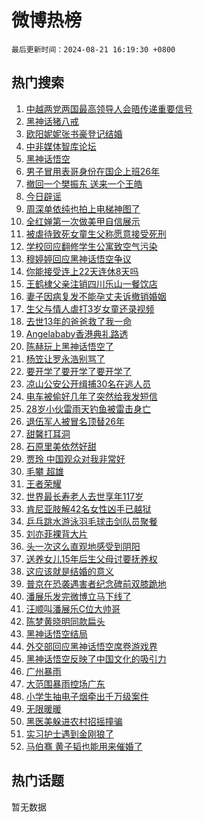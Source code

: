 # 微博热榜

`最后更新时间：2024-08-21 16:19:30 +0800`

## 热门搜索

1. [中越两党两国最高领导人会晤传递重要信号](https://m.weibo.cn/search?containerid=100103type%3D1%26t%3D10%26q%3D%23%E4%B8%AD%E8%B6%8A%E4%B8%A4%E5%85%9A%E4%B8%A4%E5%9B%BD%E6%9C%80%E9%AB%98%E9%A2%86%E5%AF%BC%E4%BA%BA%E4%BC%9A%E6%99%A4%E4%BC%A0%E9%80%92%E9%87%8D%E8%A6%81%E4%BF%A1%E5%8F%B7%23&stream_entry_id=51&isnewpage=1&extparam=seat%3D1%26filter_type%3Drealtimehot%26stream_entry_id%3D51%26c_type%3D51%26q%3D%2523%25E4%25B8%25AD%25E8%25B6%258A%25E4%25B8%25A4%25E5%2585%259A%25E4%25B8%25A4%25E5%259B%25BD%25E6%259C%2580%25E9%25AB%2598%25E9%25A2%2586%25E5%25AF%25BC%25E4%25BA%25BA%25E4%25BC%259A%25E6%2599%25A4%25E4%25BC%25A0%25E9%2580%2592%25E9%2587%258D%25E8%25A6%2581%25E4%25BF%25A1%25E5%258F%25B7%2523%26pos%3D0%26dgr%3D0%26cate%3D10103%26display_time%3D1724228369%26pre_seqid%3D172422836995201353451)
1. [黑神话猪八戒](https://m.weibo.cn/search?containerid=100103type%3D1%26t%3D10%26q%3D%E9%BB%91%E7%A5%9E%E8%AF%9D%E7%8C%AA%E5%85%AB%E6%88%92&stream_entry_id=31&isnewpage=1&extparam=seat%3D1%26stream_entry_id%3D31%26band_rank%3D1%26c_type%3D31%26lcate%3D5001%26filter_type%3Drealtimehot%26cate%3D5001%26pos%3D0%26q%3D%25E9%25BB%2591%25E7%25A5%259E%25E8%25AF%259D%25E7%258C%25AA%25E5%2585%25AB%25E6%2588%2592%26flag%3D1%26dgr%3D0%26realpos%3D1%26display_time%3D1724228369%26pre_seqid%3D172422836995201353451)
1. [欧阳妮妮张书豪登记结婚](https://m.weibo.cn/search?containerid=100103type%3D1%26t%3D10%26q%3D%23%E6%AC%A7%E9%98%B3%E5%A6%AE%E5%A6%AE%E5%BC%A0%E4%B9%A6%E8%B1%AA%E7%99%BB%E8%AE%B0%E7%BB%93%E5%A9%9A%23&stream_entry_id=31&isnewpage=1&extparam=seat%3D1%26stream_entry_id%3D31%26band_rank%3D2%26c_type%3D31%26lcate%3D5001%26filter_type%3Drealtimehot%26cate%3D5001%26pos%3D1%26q%3D%2523%25E6%25AC%25A7%25E9%2598%25B3%25E5%25A6%25AE%25E5%25A6%25AE%25E5%25BC%25A0%25E4%25B9%25A6%25E8%25B1%25AA%25E7%2599%25BB%25E8%25AE%25B0%25E7%25BB%2593%25E5%25A9%259A%2523%26flag%3D2%26dgr%3D0%26realpos%3D2%26display_time%3D1724228369%26pre_seqid%3D172422836995201353451)
1. [中非媒体智库论坛](https://m.weibo.cn/search?containerid=100103type%3D1%26t%3D10%26q%3D%23%E4%B8%AD%E9%9D%9E%E5%AA%92%E4%BD%93%E6%99%BA%E5%BA%93%E8%AE%BA%E5%9D%9B%23&stream_entry_id=31&isnewpage=1&extparam=seat%3D1%26stream_entry_id%3D31%26band_rank%3D3%26c_type%3D31%26lcate%3D5001%26filter_type%3Drealtimehot%26cate%3D5001%26pos%3D2%26q%3D%2523%25E4%25B8%25AD%25E9%259D%259E%25E5%25AA%2592%25E4%25BD%2593%25E6%2599%25BA%25E5%25BA%2593%25E8%25AE%25BA%25E5%259D%259B%2523%26flag%3D1%26dgr%3D0%26realpos%3D3%26display_time%3D1724228369%26pre_seqid%3D172422836995201353451)
1. [黑神话悟空](https://m.weibo.cn/search?containerid=100103type%3D1%26t%3D10%26q%3D%E9%BB%91%E7%A5%9E%E8%AF%9D%E6%82%9F%E7%A9%BA&stream_entry_id=31&isnewpage=1&extparam=seat%3D1%26stream_entry_id%3D31%26band_rank%3D4%26c_type%3D31%26lcate%3D5001%26filter_type%3Drealtimehot%26cate%3D5001%26pos%3D3%26q%3D%25E9%25BB%2591%25E7%25A5%259E%25E8%25AF%259D%25E6%2582%259F%25E7%25A9%25BA%26flag%3D1%26dgr%3D0%26realpos%3D4%26display_time%3D1724228369%26pre_seqid%3D172422836995201353451)
1. [男子冒用表哥身份在国企上班26年](https://m.weibo.cn/search?containerid=100103type%3D1%26t%3D10%26q%3D%23%E7%94%B7%E5%AD%90%E5%86%92%E7%94%A8%E8%A1%A8%E5%93%A5%E8%BA%AB%E4%BB%BD%E5%9C%A8%E5%9B%BD%E4%BC%81%E4%B8%8A%E7%8F%AD26%E5%B9%B4%23&stream_entry_id=31&isnewpage=1&extparam=seat%3D1%26stream_entry_id%3D31%26band_rank%3D5%26c_type%3D31%26lcate%3D5001%26filter_type%3Drealtimehot%26cate%3D5001%26pos%3D4%26q%3D%2523%25E7%2594%25B7%25E5%25AD%2590%25E5%2586%2592%25E7%2594%25A8%25E8%25A1%25A8%25E5%2593%25A5%25E8%25BA%25AB%25E4%25BB%25BD%25E5%259C%25A8%25E5%259B%25BD%25E4%25BC%2581%25E4%25B8%258A%25E7%258F%25AD26%25E5%25B9%25B4%2523%26flag%3D1%26dgr%3D0%26realpos%3D5%26display_time%3D1724228369%26pre_seqid%3D172422836995201353451)
1. [撤回一个樊振东 送来一个王皓](https://m.weibo.cn/search?containerid=100103type%3D1%26t%3D10%26q%3D%E6%92%A4%E5%9B%9E%E4%B8%80%E4%B8%AA%E6%A8%8A%E6%8C%AF%E4%B8%9C+%E9%80%81%E6%9D%A5%E4%B8%80%E4%B8%AA%E7%8E%8B%E7%9A%93&stream_entry_id=31&isnewpage=1&extparam=seat%3D1%26stream_entry_id%3D31%26band_rank%3D6%26c_type%3D31%26lcate%3D5001%26filter_type%3Drealtimehot%26cate%3D5001%26pos%3D5%26q%3D%25E6%2592%25A4%25E5%259B%259E%25E4%25B8%2580%25E4%25B8%25AA%25E6%25A8%258A%25E6%258C%25AF%25E4%25B8%259C%2520%25E9%2580%2581%25E6%259D%25A5%25E4%25B8%2580%25E4%25B8%25AA%25E7%258E%258B%25E7%259A%2593%26flag%3D1%26dgr%3D0%26realpos%3D6%26display_time%3D1724228369%26pre_seqid%3D172422836995201353451)
1. [今日辟谣](https://m.weibo.cn/search?containerid=100103type%3D1%26t%3D10%26q%3D%23%E4%BB%8A%E6%97%A5%E8%BE%9F%E8%B0%A3%23&stream_entry_id=31&isnewpage=1&extparam=seat%3D1%26stream_entry_id%3D31%26band_rank%3D7%26is_ad_pos%3D1%26lcate%3D5001%26filter_type%3Drealtimehot%26pos%3D6%26c_type%3D31%26q%3D%2523%25E4%25BB%258A%25E6%2597%25A5%25E8%25BE%259F%25E8%25B0%25A3%2523%26cate%3D5001%26dgr%3D0%26adid%3D250693%26display_time%3D1724228369%26pre_seqid%3D172422836995201353451)
1. [周深单依纯也拍上电梯神图了](https://m.weibo.cn/search?containerid=100103type%3D1%26t%3D10%26q%3D%23%E5%91%A8%E6%B7%B1%E5%8D%95%E4%BE%9D%E7%BA%AF%E4%B9%9F%E6%8B%8D%E4%B8%8A%E7%94%B5%E6%A2%AF%E7%A5%9E%E5%9B%BE%E4%BA%86%23&stream_entry_id=31&isnewpage=1&extparam=seat%3D1%26stream_entry_id%3D31%26band_rank%3D7%26c_type%3D31%26lcate%3D5001%26filter_type%3Drealtimehot%26cate%3D5001%26pos%3D7%26q%3D%2523%25E5%2591%25A8%25E6%25B7%25B1%25E5%258D%2595%25E4%25BE%259D%25E7%25BA%25AF%25E4%25B9%259F%25E6%258B%258D%25E4%25B8%258A%25E7%2594%25B5%25E6%25A2%25AF%25E7%25A5%259E%25E5%259B%25BE%25E4%25BA%2586%2523%26flag%3D1%26dgr%3D0%26realpos%3D7%26display_time%3D1724228369%26pre_seqid%3D172422836995201353451)
1. [全红婵第一次做美甲自信展示](https://m.weibo.cn/search?containerid=100103type%3D1%26t%3D10%26q%3D%23%E5%85%A8%E7%BA%A2%E5%A9%B5%E7%AC%AC%E4%B8%80%E6%AC%A1%E5%81%9A%E7%BE%8E%E7%94%B2%E8%87%AA%E4%BF%A1%E5%B1%95%E7%A4%BA%23&stream_entry_id=31&isnewpage=1&extparam=seat%3D1%26stream_entry_id%3D31%26band_rank%3D8%26c_type%3D31%26lcate%3D5001%26filter_type%3Drealtimehot%26cate%3D5001%26pos%3D8%26q%3D%2523%25E5%2585%25A8%25E7%25BA%25A2%25E5%25A9%25B5%25E7%25AC%25AC%25E4%25B8%2580%25E6%25AC%25A1%25E5%2581%259A%25E7%25BE%258E%25E7%2594%25B2%25E8%2587%25AA%25E4%25BF%25A1%25E5%25B1%2595%25E7%25A4%25BA%2523%26flag%3D2%26dgr%3D0%26realpos%3D8%26display_time%3D1724228369%26pre_seqid%3D172422836995201353451)
1. [被虐待致死女童生父称愿意接受死刑](https://m.weibo.cn/search?containerid=100103type%3D1%26t%3D10%26q%3D%23%E8%A2%AB%E8%99%90%E5%BE%85%E8%87%B4%E6%AD%BB%E5%A5%B3%E7%AB%A5%E7%94%9F%E7%88%B6%E7%A7%B0%E6%84%BF%E6%84%8F%E6%8E%A5%E5%8F%97%E6%AD%BB%E5%88%91%23&stream_entry_id=31&isnewpage=1&extparam=seat%3D1%26stream_entry_id%3D31%26band_rank%3D9%26c_type%3D31%26lcate%3D5001%26filter_type%3Drealtimehot%26cate%3D5001%26pos%3D9%26q%3D%2523%25E8%25A2%25AB%25E8%2599%2590%25E5%25BE%2585%25E8%2587%25B4%25E6%25AD%25BB%25E5%25A5%25B3%25E7%25AB%25A5%25E7%2594%259F%25E7%2588%25B6%25E7%25A7%25B0%25E6%2584%25BF%25E6%2584%258F%25E6%258E%25A5%25E5%258F%2597%25E6%25AD%25BB%25E5%2588%2591%2523%26flag%3D1%26dgr%3D0%26realpos%3D9%26display_time%3D1724228369%26pre_seqid%3D172422836995201353451)
1. [学校回应翻修学生公寓致空气污染](https://m.weibo.cn/search?containerid=100103type%3D1%26t%3D10%26q%3D%23%E5%AD%A6%E6%A0%A1%E5%9B%9E%E5%BA%94%E7%BF%BB%E4%BF%AE%E5%AD%A6%E7%94%9F%E5%85%AC%E5%AF%93%E8%87%B4%E7%A9%BA%E6%B0%94%E6%B1%A1%E6%9F%93%23&stream_entry_id=31&isnewpage=1&extparam=seat%3D1%26stream_entry_id%3D31%26band_rank%3D10%26c_type%3D31%26lcate%3D5001%26filter_type%3Drealtimehot%26cate%3D5001%26pos%3D10%26q%3D%2523%25E5%25AD%25A6%25E6%25A0%25A1%25E5%259B%259E%25E5%25BA%2594%25E7%25BF%25BB%25E4%25BF%25AE%25E5%25AD%25A6%25E7%2594%259F%25E5%2585%25AC%25E5%25AF%2593%25E8%2587%25B4%25E7%25A9%25BA%25E6%25B0%2594%25E6%25B1%25A1%25E6%259F%2593%2523%26flag%3D1%26dgr%3D0%26realpos%3D10%26display_time%3D1724228369%26pre_seqid%3D172422836995201353451)
1. [穆婷婷回应黑神话悟空争议](https://m.weibo.cn/search?containerid=100103type%3D1%26t%3D10%26q%3D%23%E7%A9%86%E5%A9%B7%E5%A9%B7%E5%9B%9E%E5%BA%94%E9%BB%91%E7%A5%9E%E8%AF%9D%E6%82%9F%E7%A9%BA%E4%BA%89%E8%AE%AE%23&stream_entry_id=31&isnewpage=1&extparam=seat%3D1%26stream_entry_id%3D31%26band_rank%3D11%26c_type%3D31%26lcate%3D5001%26filter_type%3Drealtimehot%26cate%3D5001%26pos%3D11%26q%3D%2523%25E7%25A9%2586%25E5%25A9%25B7%25E5%25A9%25B7%25E5%259B%259E%25E5%25BA%2594%25E9%25BB%2591%25E7%25A5%259E%25E8%25AF%259D%25E6%2582%259F%25E7%25A9%25BA%25E4%25BA%2589%25E8%25AE%25AE%2523%26flag%3D2%26dgr%3D0%26realpos%3D11%26display_time%3D1724228369%26pre_seqid%3D172422836995201353451)
1. [你能接受连上22天连休8天吗](https://m.weibo.cn/search?containerid=100103type%3D1%26t%3D10%26q%3D%23%E4%BD%A0%E8%83%BD%E6%8E%A5%E5%8F%97%E8%BF%9E%E4%B8%8A22%E5%A4%A9%E8%BF%9E%E4%BC%918%E5%A4%A9%E5%90%97%23&stream_entry_id=31&isnewpage=1&extparam=seat%3D1%26stream_entry_id%3D31%26band_rank%3D12%26c_type%3D31%26lcate%3D5001%26filter_type%3Drealtimehot%26cate%3D5001%26pos%3D12%26q%3D%2523%25E4%25BD%25A0%25E8%2583%25BD%25E6%258E%25A5%25E5%258F%2597%25E8%25BF%259E%25E4%25B8%258A22%25E5%25A4%25A9%25E8%25BF%259E%25E4%25BC%25918%25E5%25A4%25A9%25E5%2590%2597%2523%26flag%3D2%26dgr%3D0%26realpos%3D12%26display_time%3D1724228369%26pre_seqid%3D172422836995201353451)
1. [王鹤棣父亲注销四川乐山一餐饮店](https://m.weibo.cn/search?containerid=100103type%3D1%26t%3D10%26q%3D%23%E7%8E%8B%E9%B9%A4%E6%A3%A3%E7%88%B6%E4%BA%B2%E6%B3%A8%E9%94%80%E5%9B%9B%E5%B7%9D%E4%B9%90%E5%B1%B1%E4%B8%80%E9%A4%90%E9%A5%AE%E5%BA%97%23&stream_entry_id=31&isnewpage=1&extparam=seat%3D1%26stream_entry_id%3D31%26band_rank%3D13%26c_type%3D31%26lcate%3D5001%26filter_type%3Drealtimehot%26cate%3D5001%26pos%3D13%26q%3D%2523%25E7%258E%258B%25E9%25B9%25A4%25E6%25A3%25A3%25E7%2588%25B6%25E4%25BA%25B2%25E6%25B3%25A8%25E9%2594%2580%25E5%259B%259B%25E5%25B7%259D%25E4%25B9%2590%25E5%25B1%25B1%25E4%25B8%2580%25E9%25A4%2590%25E9%25A5%25AE%25E5%25BA%2597%2523%26flag%3D1%26dgr%3D0%26realpos%3D13%26display_time%3D1724228369%26pre_seqid%3D172422836995201353451)
1. [妻子因病复发不能孕丈夫诉撤销婚姻](https://m.weibo.cn/search?containerid=100103type%3D1%26t%3D10%26q%3D%23%E5%A6%BB%E5%AD%90%E5%9B%A0%E7%97%85%E5%A4%8D%E5%8F%91%E4%B8%8D%E8%83%BD%E5%AD%95%E4%B8%88%E5%A4%AB%E8%AF%89%E6%92%A4%E9%94%80%E5%A9%9A%E5%A7%BB%23&stream_entry_id=31&isnewpage=1&extparam=seat%3D1%26stream_entry_id%3D31%26band_rank%3D14%26c_type%3D31%26lcate%3D5001%26filter_type%3Drealtimehot%26cate%3D5001%26pos%3D14%26q%3D%2523%25E5%25A6%25BB%25E5%25AD%2590%25E5%259B%25A0%25E7%2597%2585%25E5%25A4%258D%25E5%258F%2591%25E4%25B8%258D%25E8%2583%25BD%25E5%25AD%2595%25E4%25B8%2588%25E5%25A4%25AB%25E8%25AF%2589%25E6%2592%25A4%25E9%2594%2580%25E5%25A9%259A%25E5%25A7%25BB%2523%26flag%3D2%26dgr%3D0%26realpos%3D14%26display_time%3D1724228369%26pre_seqid%3D172422836995201353451)
1. [生父与情人虐打3岁女童还录视频](https://m.weibo.cn/search?containerid=100103type%3D1%26t%3D10%26q%3D%23%E7%94%9F%E7%88%B6%E4%B8%8E%E6%83%85%E4%BA%BA%E8%99%90%E6%89%933%E5%B2%81%E5%A5%B3%E7%AB%A5%E8%BF%98%E5%BD%95%E8%A7%86%E9%A2%91%23&stream_entry_id=31&isnewpage=1&extparam=seat%3D1%26stream_entry_id%3D31%26band_rank%3D15%26c_type%3D31%26lcate%3D5001%26filter_type%3Drealtimehot%26cate%3D5001%26pos%3D15%26q%3D%2523%25E7%2594%259F%25E7%2588%25B6%25E4%25B8%258E%25E6%2583%2585%25E4%25BA%25BA%25E8%2599%2590%25E6%2589%25933%25E5%25B2%2581%25E5%25A5%25B3%25E7%25AB%25A5%25E8%25BF%2598%25E5%25BD%2595%25E8%25A7%2586%25E9%25A2%2591%2523%26flag%3D0%26dgr%3D0%26realpos%3D15%26display_time%3D1724228369%26pre_seqid%3D172422836995201353451)
1. [去世13年的爸爸救了我一命](https://m.weibo.cn/search?containerid=100103type%3D1%26t%3D10%26q%3D%23%E5%8E%BB%E4%B8%9613%E5%B9%B4%E7%9A%84%E7%88%B8%E7%88%B8%E6%95%91%E4%BA%86%E6%88%91%E4%B8%80%E5%91%BD%23&stream_entry_id=31&isnewpage=1&extparam=seat%3D1%26stream_entry_id%3D31%26band_rank%3D16%26c_type%3D31%26lcate%3D5001%26filter_type%3Drealtimehot%26cate%3D5001%26pos%3D16%26q%3D%2523%25E5%258E%25BB%25E4%25B8%259613%25E5%25B9%25B4%25E7%259A%2584%25E7%2588%25B8%25E7%2588%25B8%25E6%2595%2591%25E4%25BA%2586%25E6%2588%2591%25E4%25B8%2580%25E5%2591%25BD%2523%26flag%3D2%26dgr%3D0%26realpos%3D16%26display_time%3D1724228369%26pre_seqid%3D172422836995201353451)
1. [Angelababy香港典礼路透](https://m.weibo.cn/search?containerid=100103type%3D1%26t%3D10%26q%3D%23Angelababy%E9%A6%99%E6%B8%AF%E5%85%B8%E7%A4%BC%E8%B7%AF%E9%80%8F%23&stream_entry_id=31&isnewpage=1&extparam=seat%3D1%26stream_entry_id%3D31%26band_rank%3D17%26c_type%3D31%26lcate%3D5001%26filter_type%3Drealtimehot%26cate%3D5001%26pos%3D17%26q%3D%2523Angelababy%25E9%25A6%2599%25E6%25B8%25AF%25E5%2585%25B8%25E7%25A4%25BC%25E8%25B7%25AF%25E9%2580%258F%2523%26flag%3D0%26dgr%3D0%26realpos%3D17%26display_time%3D1724228369%26pre_seqid%3D172422836995201353451)
1. [陈赫玩上黑神话悟空了](https://m.weibo.cn/search?containerid=100103type%3D1%26t%3D10%26q%3D%23%E9%99%88%E8%B5%AB%E7%8E%A9%E4%B8%8A%E9%BB%91%E7%A5%9E%E8%AF%9D%E6%82%9F%E7%A9%BA%E4%BA%86%23&stream_entry_id=31&isnewpage=1&extparam=seat%3D1%26stream_entry_id%3D31%26band_rank%3D18%26c_type%3D31%26lcate%3D5001%26filter_type%3Drealtimehot%26cate%3D5001%26pos%3D18%26q%3D%2523%25E9%2599%2588%25E8%25B5%25AB%25E7%258E%25A9%25E4%25B8%258A%25E9%25BB%2591%25E7%25A5%259E%25E8%25AF%259D%25E6%2582%259F%25E7%25A9%25BA%25E4%25BA%2586%2523%26flag%3D1%26dgr%3D0%26realpos%3D18%26display_time%3D1724228369%26pre_seqid%3D172422836995201353451)
1. [杨笠让罗永浩别骂了](https://m.weibo.cn/search?containerid=100103type%3D1%26t%3D10%26q%3D%E6%9D%A8%E7%AC%A0%E8%AE%A9%E7%BD%97%E6%B0%B8%E6%B5%A9%E5%88%AB%E9%AA%82%E4%BA%86&stream_entry_id=31&isnewpage=1&extparam=seat%3D1%26stream_entry_id%3D31%26band_rank%3D19%26c_type%3D31%26lcate%3D5001%26filter_type%3Drealtimehot%26cate%3D5001%26pos%3D19%26q%3D%25E6%259D%25A8%25E7%25AC%25A0%25E8%25AE%25A9%25E7%25BD%2597%25E6%25B0%25B8%25E6%25B5%25A9%25E5%2588%25AB%25E9%25AA%2582%25E4%25BA%2586%26flag%3D1%26dgr%3D0%26realpos%3D19%26display_time%3D1724228369%26pre_seqid%3D172422836995201353451)
1. [要开学了要开学了要开学了](https://m.weibo.cn/search?containerid=100103type%3D1%26t%3D10%26q%3D%23%E8%A6%81%E5%BC%80%E5%AD%A6%E4%BA%86%E8%A6%81%E5%BC%80%E5%AD%A6%E4%BA%86%E8%A6%81%E5%BC%80%E5%AD%A6%E4%BA%86%23&stream_entry_id=31&isnewpage=1&extparam=seat%3D1%26stream_entry_id%3D31%26band_rank%3D20%26c_type%3D31%26lcate%3D5001%26filter_type%3Drealtimehot%26cate%3D5001%26pos%3D20%26q%3D%2523%25E8%25A6%2581%25E5%25BC%2580%25E5%25AD%25A6%25E4%25BA%2586%25E8%25A6%2581%25E5%25BC%2580%25E5%25AD%25A6%25E4%25BA%2586%25E8%25A6%2581%25E5%25BC%2580%25E5%25AD%25A6%25E4%25BA%2586%2523%26flag%3D0%26dgr%3D0%26realpos%3D20%26display_time%3D1724228369%26pre_seqid%3D172422836995201353451)
1. [凉山公安公开缉捕30名在逃人员](https://m.weibo.cn/search?containerid=100103type%3D1%26t%3D10%26q%3D%23%E5%87%89%E5%B1%B1%E5%85%AC%E5%AE%89%E5%85%AC%E5%BC%80%E7%BC%89%E6%8D%9530%E5%90%8D%E5%9C%A8%E9%80%83%E4%BA%BA%E5%91%98%23&stream_entry_id=31&isnewpage=1&extparam=seat%3D1%26stream_entry_id%3D31%26band_rank%3D21%26c_type%3D31%26lcate%3D5001%26filter_type%3Drealtimehot%26cate%3D5001%26pos%3D21%26q%3D%2523%25E5%2587%2589%25E5%25B1%25B1%25E5%2585%25AC%25E5%25AE%2589%25E5%2585%25AC%25E5%25BC%2580%25E7%25BC%2589%25E6%258D%259530%25E5%2590%258D%25E5%259C%25A8%25E9%2580%2583%25E4%25BA%25BA%25E5%2591%2598%2523%26flag%3D1%26dgr%3D0%26realpos%3D21%26display_time%3D1724228369%26pre_seqid%3D172422836995201353451)
1. [电车被偷好几年了突然给我发短信](https://m.weibo.cn/search?containerid=100103type%3D1%26t%3D10%26q%3D%23%E7%94%B5%E8%BD%A6%E8%A2%AB%E5%81%B7%E5%A5%BD%E5%87%A0%E5%B9%B4%E4%BA%86%E7%AA%81%E7%84%B6%E7%BB%99%E6%88%91%E5%8F%91%E7%9F%AD%E4%BF%A1%23&stream_entry_id=31&isnewpage=1&extparam=seat%3D1%26stream_entry_id%3D31%26band_rank%3D22%26c_type%3D31%26lcate%3D5001%26filter_type%3Drealtimehot%26cate%3D5001%26pos%3D22%26q%3D%2523%25E7%2594%25B5%25E8%25BD%25A6%25E8%25A2%25AB%25E5%2581%25B7%25E5%25A5%25BD%25E5%2587%25A0%25E5%25B9%25B4%25E4%25BA%2586%25E7%25AA%2581%25E7%2584%25B6%25E7%25BB%2599%25E6%2588%2591%25E5%258F%2591%25E7%259F%25AD%25E4%25BF%25A1%2523%26flag%3D1%26dgr%3D0%26realpos%3D22%26display_time%3D1724228369%26pre_seqid%3D172422836995201353451)
1. [28岁小伙雷雨天钓鱼被雷击身亡](https://m.weibo.cn/search?containerid=100103type%3D1%26t%3D10%26q%3D%2328%E5%B2%81%E5%B0%8F%E4%BC%99%E9%9B%B7%E9%9B%A8%E5%A4%A9%E9%92%93%E9%B1%BC%E8%A2%AB%E9%9B%B7%E5%87%BB%E8%BA%AB%E4%BA%A1%23&stream_entry_id=31&isnewpage=1&extparam=seat%3D1%26stream_entry_id%3D31%26band_rank%3D23%26c_type%3D31%26lcate%3D5001%26filter_type%3Drealtimehot%26cate%3D5001%26pos%3D23%26q%3D%252328%25E5%25B2%2581%25E5%25B0%258F%25E4%25BC%2599%25E9%259B%25B7%25E9%259B%25A8%25E5%25A4%25A9%25E9%2592%2593%25E9%25B1%25BC%25E8%25A2%25AB%25E9%259B%25B7%25E5%2587%25BB%25E8%25BA%25AB%25E4%25BA%25A1%2523%26flag%3D1%26dgr%3D0%26realpos%3D23%26display_time%3D1724228369%26pre_seqid%3D172422836995201353451)
1. [退伍军人被冒名顶替26年](https://m.weibo.cn/search?containerid=100103type%3D1%26t%3D10%26q%3D%23%E9%80%80%E4%BC%8D%E5%86%9B%E4%BA%BA%E8%A2%AB%E5%86%92%E5%90%8D%E9%A1%B6%E6%9B%BF26%E5%B9%B4%23&stream_entry_id=31&isnewpage=1&extparam=seat%3D1%26stream_entry_id%3D31%26band_rank%3D24%26c_type%3D31%26lcate%3D5001%26filter_type%3Drealtimehot%26cate%3D5001%26pos%3D24%26q%3D%2523%25E9%2580%2580%25E4%25BC%258D%25E5%2586%259B%25E4%25BA%25BA%25E8%25A2%25AB%25E5%2586%2592%25E5%2590%258D%25E9%25A1%25B6%25E6%259B%25BF26%25E5%25B9%25B4%2523%26flag%3D1%26dgr%3D0%26realpos%3D24%26display_time%3D1724228369%26pre_seqid%3D172422836995201353451)
1. [甜馨打耳洞](https://m.weibo.cn/search?containerid=100103type%3D1%26t%3D10%26q%3D%23%E7%94%9C%E9%A6%A8%E6%89%93%E8%80%B3%E6%B4%9E%23&stream_entry_id=31&isnewpage=1&extparam=seat%3D1%26stream_entry_id%3D31%26band_rank%3D25%26c_type%3D31%26lcate%3D5001%26filter_type%3Drealtimehot%26cate%3D5001%26pos%3D25%26q%3D%2523%25E7%2594%259C%25E9%25A6%25A8%25E6%2589%2593%25E8%2580%25B3%25E6%25B4%259E%2523%26flag%3D0%26dgr%3D0%26realpos%3D25%26display_time%3D1724228369%26pre_seqid%3D172422836995201353451)
1. [石原里美依然好甜](https://m.weibo.cn/search?containerid=100103type%3D1%26t%3D10%26q%3D%E7%9F%B3%E5%8E%9F%E9%87%8C%E7%BE%8E%E4%BE%9D%E7%84%B6%E5%A5%BD%E7%94%9C&stream_entry_id=31&isnewpage=1&extparam=seat%3D1%26stream_entry_id%3D31%26band_rank%3D26%26c_type%3D31%26lcate%3D5001%26filter_type%3Drealtimehot%26cate%3D5001%26pos%3D26%26q%3D%25E7%259F%25B3%25E5%258E%259F%25E9%2587%258C%25E7%25BE%258E%25E4%25BE%259D%25E7%2584%25B6%25E5%25A5%25BD%25E7%2594%259C%26flag%3D0%26dgr%3D0%26realpos%3D26%26display_time%3D1724228369%26pre_seqid%3D172422836995201353451)
1. [贾玲 中国观众对我非常好](https://m.weibo.cn/search?containerid=100103type%3D1%26t%3D10%26q%3D%E8%B4%BE%E7%8E%B2+%E4%B8%AD%E5%9B%BD%E8%A7%82%E4%BC%97%E5%AF%B9%E6%88%91%E9%9D%9E%E5%B8%B8%E5%A5%BD&stream_entry_id=31&isnewpage=1&extparam=seat%3D1%26stream_entry_id%3D31%26band_rank%3D27%26c_type%3D31%26lcate%3D5001%26filter_type%3Drealtimehot%26cate%3D5001%26pos%3D27%26q%3D%25E8%25B4%25BE%25E7%258E%25B2%2520%25E4%25B8%25AD%25E5%259B%25BD%25E8%25A7%2582%25E4%25BC%2597%25E5%25AF%25B9%25E6%2588%2591%25E9%259D%259E%25E5%25B8%25B8%25E5%25A5%25BD%26flag%3D0%26dgr%3D0%26realpos%3D27%26display_time%3D1724228369%26pre_seqid%3D172422836995201353451)
1. [毛攀 超雄](https://m.weibo.cn/search?containerid=100103type%3D1%26t%3D10%26q%3D%E6%AF%9B%E6%94%80+%E8%B6%85%E9%9B%84&stream_entry_id=31&isnewpage=1&extparam=seat%3D1%26stream_entry_id%3D31%26band_rank%3D28%26c_type%3D31%26lcate%3D5001%26filter_type%3Drealtimehot%26cate%3D5001%26pos%3D28%26q%3D%25E6%25AF%259B%25E6%2594%2580%2520%25E8%25B6%2585%25E9%259B%2584%26flag%3D1%26dgr%3D0%26realpos%3D28%26display_time%3D1724228369%26pre_seqid%3D172422836995201353451)
1. [王者荣耀](https://m.weibo.cn/search?containerid=100103type%3D1%26t%3D10%26q%3D%E7%8E%8B%E8%80%85%E8%8D%A3%E8%80%80&stream_entry_id=31&isnewpage=1&extparam=seat%3D1%26stream_entry_id%3D31%26band_rank%3D29%26c_type%3D31%26lcate%3D5001%26filter_type%3Drealtimehot%26cate%3D5001%26pos%3D29%26q%3D%25E7%258E%258B%25E8%2580%2585%25E8%258D%25A3%25E8%2580%2580%26flag%3D1%26dgr%3D0%26realpos%3D29%26display_time%3D1724228369%26pre_seqid%3D172422836995201353451)
1. [世界最长寿老人去世享年117岁](https://m.weibo.cn/search?containerid=100103type%3D1%26t%3D10%26q%3D%23%E4%B8%96%E7%95%8C%E6%9C%80%E9%95%BF%E5%AF%BF%E8%80%81%E4%BA%BA%E5%8E%BB%E4%B8%96%E4%BA%AB%E5%B9%B4117%E5%B2%81%23&stream_entry_id=31&isnewpage=1&extparam=seat%3D1%26stream_entry_id%3D31%26band_rank%3D30%26c_type%3D31%26lcate%3D5001%26filter_type%3Drealtimehot%26cate%3D5001%26pos%3D30%26q%3D%2523%25E4%25B8%2596%25E7%2595%258C%25E6%259C%2580%25E9%2595%25BF%25E5%25AF%25BF%25E8%2580%2581%25E4%25BA%25BA%25E5%258E%25BB%25E4%25B8%2596%25E4%25BA%25AB%25E5%25B9%25B4117%25E5%25B2%2581%2523%26flag%3D1%26dgr%3D0%26realpos%3D30%26display_time%3D1724228369%26pre_seqid%3D172422836995201353451)
1. [肯尼亚肢解42名女性凶手已越狱](https://m.weibo.cn/search?containerid=100103type%3D1%26t%3D10%26q%3D%E8%82%AF%E5%B0%BC%E4%BA%9A%E8%82%A2%E8%A7%A342%E5%90%8D%E5%A5%B3%E6%80%A7%E5%87%B6%E6%89%8B%E5%B7%B2%E8%B6%8A%E7%8B%B1&stream_entry_id=31&isnewpage=1&extparam=seat%3D1%26stream_entry_id%3D31%26band_rank%3D31%26c_type%3D31%26lcate%3D5001%26filter_type%3Drealtimehot%26cate%3D5001%26pos%3D31%26q%3D%25E8%2582%25AF%25E5%25B0%25BC%25E4%25BA%259A%25E8%2582%25A2%25E8%25A7%25A342%25E5%2590%258D%25E5%25A5%25B3%25E6%2580%25A7%25E5%2587%25B6%25E6%2589%258B%25E5%25B7%25B2%25E8%25B6%258A%25E7%258B%25B1%26flag%3D0%26dgr%3D0%26realpos%3D31%26display_time%3D1724228369%26pre_seqid%3D172422836995201353451)
1. [乒乓跳水游泳羽毛球击剑队员聚餐](https://m.weibo.cn/search?containerid=100103type%3D1%26t%3D10%26q%3D%23%E4%B9%92%E4%B9%93%E8%B7%B3%E6%B0%B4%E6%B8%B8%E6%B3%B3%E7%BE%BD%E6%AF%9B%E7%90%83%E5%87%BB%E5%89%91%E9%98%9F%E5%91%98%E8%81%9A%E9%A4%90%23&stream_entry_id=31&isnewpage=1&extparam=seat%3D1%26stream_entry_id%3D31%26band_rank%3D32%26c_type%3D31%26lcate%3D5001%26filter_type%3Drealtimehot%26cate%3D5001%26pos%3D32%26q%3D%2523%25E4%25B9%2592%25E4%25B9%2593%25E8%25B7%25B3%25E6%25B0%25B4%25E6%25B8%25B8%25E6%25B3%25B3%25E7%25BE%25BD%25E6%25AF%259B%25E7%2590%2583%25E5%2587%25BB%25E5%2589%2591%25E9%2598%259F%25E5%2591%2598%25E8%2581%259A%25E9%25A4%2590%2523%26flag%3D1%26dgr%3D0%26realpos%3D32%26display_time%3D1724228369%26pre_seqid%3D172422836995201353451)
1. [刘亦菲裸背大片](https://m.weibo.cn/search?containerid=100103type%3D1%26t%3D10%26q%3D%23%E5%88%98%E4%BA%A6%E8%8F%B2%E8%A3%B8%E8%83%8C%E5%A4%A7%E7%89%87%23&stream_entry_id=31&isnewpage=1&extparam=seat%3D1%26stream_entry_id%3D31%26band_rank%3D33%26c_type%3D31%26lcate%3D5001%26filter_type%3Drealtimehot%26cate%3D5001%26pos%3D33%26q%3D%2523%25E5%2588%2598%25E4%25BA%25A6%25E8%258F%25B2%25E8%25A3%25B8%25E8%2583%258C%25E5%25A4%25A7%25E7%2589%2587%2523%26flag%3D0%26dgr%3D0%26realpos%3D33%26display_time%3D1724228369%26pre_seqid%3D172422836995201353451)
1. [头一次这么直观地感受到阴阳](https://m.weibo.cn/search?containerid=100103type%3D1%26t%3D10%26q%3D%E5%A4%B4%E4%B8%80%E6%AC%A1%E8%BF%99%E4%B9%88%E7%9B%B4%E8%A7%82%E5%9C%B0%E6%84%9F%E5%8F%97%E5%88%B0%E9%98%B4%E9%98%B3&stream_entry_id=31&isnewpage=1&extparam=seat%3D1%26stream_entry_id%3D31%26band_rank%3D34%26c_type%3D31%26lcate%3D5001%26filter_type%3Drealtimehot%26cate%3D5001%26pos%3D34%26q%3D%25E5%25A4%25B4%25E4%25B8%2580%25E6%25AC%25A1%25E8%25BF%2599%25E4%25B9%2588%25E7%259B%25B4%25E8%25A7%2582%25E5%259C%25B0%25E6%2584%259F%25E5%258F%2597%25E5%2588%25B0%25E9%2598%25B4%25E9%2598%25B3%26flag%3D0%26dgr%3D0%26realpos%3D34%26display_time%3D1724228369%26pre_seqid%3D172422836995201353451)
1. [送养女儿15年后生父母讨要抚养权](https://m.weibo.cn/search?containerid=100103type%3D1%26t%3D10%26q%3D%23%E9%80%81%E5%85%BB%E5%A5%B3%E5%84%BF15%E5%B9%B4%E5%90%8E%E7%94%9F%E7%88%B6%E6%AF%8D%E8%AE%A8%E8%A6%81%E6%8A%9A%E5%85%BB%E6%9D%83%23&stream_entry_id=31&isnewpage=1&extparam=seat%3D1%26stream_entry_id%3D31%26band_rank%3D35%26c_type%3D31%26lcate%3D5001%26filter_type%3Drealtimehot%26cate%3D5001%26pos%3D35%26q%3D%2523%25E9%2580%2581%25E5%2585%25BB%25E5%25A5%25B3%25E5%2584%25BF15%25E5%25B9%25B4%25E5%2590%258E%25E7%2594%259F%25E7%2588%25B6%25E6%25AF%258D%25E8%25AE%25A8%25E8%25A6%2581%25E6%258A%259A%25E5%2585%25BB%25E6%259D%2583%2523%26flag%3D0%26dgr%3D0%26realpos%3D35%26display_time%3D1724228369%26pre_seqid%3D172422836995201353451)
1. [这应该就是结婚的意义](https://m.weibo.cn/search?containerid=100103type%3D1%26t%3D10%26q%3D%23%E8%BF%99%E5%BA%94%E8%AF%A5%E5%B0%B1%E6%98%AF%E7%BB%93%E5%A9%9A%E7%9A%84%E6%84%8F%E4%B9%89%23&stream_entry_id=31&isnewpage=1&extparam=seat%3D1%26stream_entry_id%3D31%26band_rank%3D36%26c_type%3D31%26lcate%3D5001%26filter_type%3Drealtimehot%26cate%3D5001%26pos%3D36%26q%3D%2523%25E8%25BF%2599%25E5%25BA%2594%25E8%25AF%25A5%25E5%25B0%25B1%25E6%2598%25AF%25E7%25BB%2593%25E5%25A9%259A%25E7%259A%2584%25E6%2584%258F%25E4%25B9%2589%2523%26flag%3D1%26dgr%3D0%26realpos%3D36%26display_time%3D1724228369%26pre_seqid%3D172422836995201353451)
1. [普京在恐袭遇害者纪念碑前双膝跪地](https://m.weibo.cn/search?containerid=100103type%3D1%26t%3D10%26q%3D%23%E6%99%AE%E4%BA%AC%E5%9C%A8%E6%81%90%E8%A2%AD%E9%81%87%E5%AE%B3%E8%80%85%E7%BA%AA%E5%BF%B5%E7%A2%91%E5%89%8D%E5%8F%8C%E8%86%9D%E8%B7%AA%E5%9C%B0%23&stream_entry_id=31&isnewpage=1&extparam=seat%3D1%26stream_entry_id%3D31%26band_rank%3D37%26c_type%3D31%26lcate%3D5001%26filter_type%3Drealtimehot%26cate%3D5001%26pos%3D37%26q%3D%2523%25E6%2599%25AE%25E4%25BA%25AC%25E5%259C%25A8%25E6%2581%2590%25E8%25A2%25AD%25E9%2581%2587%25E5%25AE%25B3%25E8%2580%2585%25E7%25BA%25AA%25E5%25BF%25B5%25E7%25A2%2591%25E5%2589%258D%25E5%258F%258C%25E8%2586%259D%25E8%25B7%25AA%25E5%259C%25B0%2523%26flag%3D1%26dgr%3D0%26realpos%3D37%26display_time%3D1724228369%26pre_seqid%3D172422836995201353451)
1. [潘展乐发完微博立马下线了](https://m.weibo.cn/search?containerid=100103type%3D1%26t%3D10%26q%3D%23%E6%BD%98%E5%B1%95%E4%B9%90%E5%8F%91%E5%AE%8C%E5%BE%AE%E5%8D%9A%E7%AB%8B%E9%A9%AC%E4%B8%8B%E7%BA%BF%E4%BA%86%23&stream_entry_id=31&isnewpage=1&extparam=seat%3D1%26stream_entry_id%3D31%26band_rank%3D38%26c_type%3D31%26lcate%3D5001%26filter_type%3Drealtimehot%26cate%3D5001%26pos%3D38%26q%3D%2523%25E6%25BD%2598%25E5%25B1%2595%25E4%25B9%2590%25E5%258F%2591%25E5%25AE%258C%25E5%25BE%25AE%25E5%258D%259A%25E7%25AB%258B%25E9%25A9%25AC%25E4%25B8%258B%25E7%25BA%25BF%25E4%25BA%2586%2523%26flag%3D0%26dgr%3D0%26realpos%3D38%26display_time%3D1724228369%26pre_seqid%3D172422836995201353451)
1. [汪顺叫潘展乐C位大帅哥](https://m.weibo.cn/search?containerid=100103type%3D1%26t%3D10%26q%3D%23%E6%B1%AA%E9%A1%BA%E5%8F%AB%E6%BD%98%E5%B1%95%E4%B9%90C%E4%BD%8D%E5%A4%A7%E5%B8%85%E5%93%A5%23&stream_entry_id=31&isnewpage=1&extparam=seat%3D1%26stream_entry_id%3D31%26band_rank%3D39%26c_type%3D31%26lcate%3D5001%26filter_type%3Drealtimehot%26cate%3D5001%26pos%3D39%26q%3D%2523%25E6%25B1%25AA%25E9%25A1%25BA%25E5%258F%25AB%25E6%25BD%2598%25E5%25B1%2595%25E4%25B9%2590C%25E4%25BD%258D%25E5%25A4%25A7%25E5%25B8%2585%25E5%2593%25A5%2523%26flag%3D1%26dgr%3D0%26realpos%3D39%26display_time%3D1724228369%26pre_seqid%3D172422836995201353451)
1. [陈梦黄晓明同款扁头](https://m.weibo.cn/search?containerid=100103type%3D1%26t%3D10%26q%3D%23%E9%99%88%E6%A2%A6%E9%BB%84%E6%99%93%E6%98%8E%E5%90%8C%E6%AC%BE%E6%89%81%E5%A4%B4%23&stream_entry_id=31&isnewpage=1&extparam=seat%3D1%26stream_entry_id%3D31%26band_rank%3D40%26c_type%3D31%26lcate%3D5001%26filter_type%3Drealtimehot%26cate%3D5001%26pos%3D40%26q%3D%2523%25E9%2599%2588%25E6%25A2%25A6%25E9%25BB%2584%25E6%2599%2593%25E6%2598%258E%25E5%2590%258C%25E6%25AC%25BE%25E6%2589%2581%25E5%25A4%25B4%2523%26flag%3D1%26dgr%3D0%26realpos%3D40%26display_time%3D1724228369%26pre_seqid%3D172422836995201353451)
1. [黑神话悟空结局](https://m.weibo.cn/search?containerid=100103type%3D1%26t%3D10%26q%3D%23%E9%BB%91%E7%A5%9E%E8%AF%9D%E6%82%9F%E7%A9%BA%E7%BB%93%E5%B1%80%23&stream_entry_id=31&isnewpage=1&extparam=seat%3D1%26stream_entry_id%3D31%26band_rank%3D41%26c_type%3D31%26lcate%3D5001%26filter_type%3Drealtimehot%26cate%3D5001%26pos%3D41%26q%3D%2523%25E9%25BB%2591%25E7%25A5%259E%25E8%25AF%259D%25E6%2582%259F%25E7%25A9%25BA%25E7%25BB%2593%25E5%25B1%2580%2523%26flag%3D0%26dgr%3D0%26realpos%3D41%26display_time%3D1724228369%26pre_seqid%3D172422836995201353451)
1. [外交部回应黑神话悟空席卷游戏界](https://m.weibo.cn/search?containerid=100103type%3D1%26t%3D10%26q%3D%23%E5%A4%96%E4%BA%A4%E9%83%A8%E5%9B%9E%E5%BA%94%E9%BB%91%E7%A5%9E%E8%AF%9D%E6%82%9F%E7%A9%BA%E5%B8%AD%E5%8D%B7%E6%B8%B8%E6%88%8F%E7%95%8C%23&stream_entry_id=31&isnewpage=1&extparam=seat%3D1%26stream_entry_id%3D31%26band_rank%3D42%26c_type%3D31%26lcate%3D5001%26filter_type%3Drealtimehot%26cate%3D5001%26pos%3D42%26q%3D%2523%25E5%25A4%2596%25E4%25BA%25A4%25E9%2583%25A8%25E5%259B%259E%25E5%25BA%2594%25E9%25BB%2591%25E7%25A5%259E%25E8%25AF%259D%25E6%2582%259F%25E7%25A9%25BA%25E5%25B8%25AD%25E5%258D%25B7%25E6%25B8%25B8%25E6%2588%258F%25E7%2595%258C%2523%26flag%3D1%26dgr%3D0%26realpos%3D42%26display_time%3D1724228369%26pre_seqid%3D172422836995201353451)
1. [黑神话悟空反映了中国文化的吸引力](https://m.weibo.cn/search?containerid=100103type%3D1%26t%3D10%26q%3D%23%E9%BB%91%E7%A5%9E%E8%AF%9D%E6%82%9F%E7%A9%BA%E5%8F%8D%E6%98%A0%E4%BA%86%E4%B8%AD%E5%9B%BD%E6%96%87%E5%8C%96%E7%9A%84%E5%90%B8%E5%BC%95%E5%8A%9B%23&stream_entry_id=31&isnewpage=1&extparam=seat%3D1%26stream_entry_id%3D31%26band_rank%3D43%26c_type%3D31%26lcate%3D5001%26filter_type%3Drealtimehot%26cate%3D5001%26pos%3D43%26q%3D%2523%25E9%25BB%2591%25E7%25A5%259E%25E8%25AF%259D%25E6%2582%259F%25E7%25A9%25BA%25E5%258F%258D%25E6%2598%25A0%25E4%25BA%2586%25E4%25B8%25AD%25E5%259B%25BD%25E6%2596%2587%25E5%258C%2596%25E7%259A%2584%25E5%2590%25B8%25E5%25BC%2595%25E5%258A%259B%2523%26flag%3D1%26dgr%3D0%26realpos%3D43%26display_time%3D1724228369%26pre_seqid%3D172422836995201353451)
1. [广州暴雨](https://m.weibo.cn/search?containerid=100103type%3D1%26t%3D10%26q%3D%E5%B9%BF%E5%B7%9E%E6%9A%B4%E9%9B%A8&stream_entry_id=31&isnewpage=1&extparam=seat%3D1%26stream_entry_id%3D31%26band_rank%3D44%26c_type%3D31%26lcate%3D5001%26filter_type%3Drealtimehot%26cate%3D5001%26pos%3D44%26q%3D%25E5%25B9%25BF%25E5%25B7%259E%25E6%259A%25B4%25E9%259B%25A8%26flag%3D0%26dgr%3D0%26realpos%3D44%26display_time%3D1724228369%26pre_seqid%3D172422836995201353451)
1. [大范围暴雨控场广东](https://m.weibo.cn/search?containerid=100103type%3D1%26t%3D10%26q%3D%23%E5%A4%A7%E8%8C%83%E5%9B%B4%E6%9A%B4%E9%9B%A8%E6%8E%A7%E5%9C%BA%E5%B9%BF%E4%B8%9C%23&stream_entry_id=31&isnewpage=1&extparam=seat%3D1%26stream_entry_id%3D31%26band_rank%3D45%26c_type%3D31%26lcate%3D5001%26filter_type%3Drealtimehot%26cate%3D5001%26pos%3D45%26q%3D%2523%25E5%25A4%25A7%25E8%258C%2583%25E5%259B%25B4%25E6%259A%25B4%25E9%259B%25A8%25E6%258E%25A7%25E5%259C%25BA%25E5%25B9%25BF%25E4%25B8%259C%2523%26flag%3D0%26dgr%3D0%26realpos%3D45%26display_time%3D1724228369%26pre_seqid%3D172422836995201353451)
1. [小学生抽电子烟牵出千万级案件](https://m.weibo.cn/search?containerid=100103type%3D1%26t%3D10%26q%3D%23%E5%B0%8F%E5%AD%A6%E7%94%9F%E6%8A%BD%E7%94%B5%E5%AD%90%E7%83%9F%E7%89%B5%E5%87%BA%E5%8D%83%E4%B8%87%E7%BA%A7%E6%A1%88%E4%BB%B6%23&stream_entry_id=31&isnewpage=1&extparam=seat%3D1%26stream_entry_id%3D31%26band_rank%3D46%26c_type%3D31%26lcate%3D5001%26filter_type%3Drealtimehot%26cate%3D5001%26pos%3D46%26q%3D%2523%25E5%25B0%258F%25E5%25AD%25A6%25E7%2594%259F%25E6%258A%25BD%25E7%2594%25B5%25E5%25AD%2590%25E7%2583%259F%25E7%2589%25B5%25E5%2587%25BA%25E5%258D%2583%25E4%25B8%2587%25E7%25BA%25A7%25E6%25A1%2588%25E4%25BB%25B6%2523%26flag%3D1%26dgr%3D0%26realpos%3D46%26display_time%3D1724228369%26pre_seqid%3D172422836995201353451)
1. [无限暖暖](https://m.weibo.cn/search?containerid=100103type%3D1%26t%3D10%26q%3D%23%E6%97%A0%E9%99%90%E6%9A%96%E6%9A%96%23&stream_entry_id=31&isnewpage=1&extparam=seat%3D1%26stream_entry_id%3D31%26band_rank%3D47%26c_type%3D31%26lcate%3D5001%26filter_type%3Drealtimehot%26cate%3D5001%26pos%3D47%26q%3D%2523%25E6%2597%25A0%25E9%2599%2590%25E6%259A%2596%25E6%259A%2596%2523%26flag%3D1%26dgr%3D0%26realpos%3D47%26display_time%3D1724228369%26pre_seqid%3D172422836995201353451)
1. [黑医美躲进农村招摇撞骗](https://m.weibo.cn/search?containerid=100103type%3D1%26t%3D10%26q%3D%23%E9%BB%91%E5%8C%BB%E7%BE%8E%E8%BA%B2%E8%BF%9B%E5%86%9C%E6%9D%91%E6%8B%9B%E6%91%87%E6%92%9E%E9%AA%97%23&stream_entry_id=31&isnewpage=1&extparam=seat%3D1%26stream_entry_id%3D31%26band_rank%3D48%26c_type%3D31%26lcate%3D5001%26filter_type%3Drealtimehot%26cate%3D5001%26pos%3D48%26q%3D%2523%25E9%25BB%2591%25E5%258C%25BB%25E7%25BE%258E%25E8%25BA%25B2%25E8%25BF%259B%25E5%2586%259C%25E6%259D%2591%25E6%258B%259B%25E6%2591%2587%25E6%2592%259E%25E9%25AA%2597%2523%26flag%3D1%26dgr%3D0%26realpos%3D48%26display_time%3D1724228369%26pre_seqid%3D172422836995201353451)
1. [实习护士遇到金刚狼了](https://m.weibo.cn/search?containerid=100103type%3D1%26t%3D10%26q%3D%E5%AE%9E%E4%B9%A0%E6%8A%A4%E5%A3%AB%E9%81%87%E5%88%B0%E9%87%91%E5%88%9A%E7%8B%BC%E4%BA%86&stream_entry_id=31&isnewpage=1&extparam=seat%3D1%26stream_entry_id%3D31%26band_rank%3D49%26c_type%3D31%26lcate%3D5001%26filter_type%3Drealtimehot%26cate%3D5001%26pos%3D49%26q%3D%25E5%25AE%259E%25E4%25B9%25A0%25E6%258A%25A4%25E5%25A3%25AB%25E9%2581%2587%25E5%2588%25B0%25E9%2587%2591%25E5%2588%259A%25E7%258B%25BC%25E4%25BA%2586%26flag%3D0%26dgr%3D0%26realpos%3D49%26display_time%3D1724228369%26pre_seqid%3D172422836995201353451)
1. [马伯骞 黄子韬也能用来催婚了](https://m.weibo.cn/search?containerid=100103type%3D1%26t%3D10%26q%3D%E9%A9%AC%E4%BC%AF%E9%AA%9E+%E9%BB%84%E5%AD%90%E9%9F%AC%E4%B9%9F%E8%83%BD%E7%94%A8%E6%9D%A5%E5%82%AC%E5%A9%9A%E4%BA%86&stream_entry_id=31&isnewpage=1&extparam=seat%3D1%26stream_entry_id%3D31%26band_rank%3D50%26c_type%3D31%26lcate%3D5001%26filter_type%3Drealtimehot%26cate%3D5001%26pos%3D50%26q%3D%25E9%25A9%25AC%25E4%25BC%25AF%25E9%25AA%259E%2520%25E9%25BB%2584%25E5%25AD%2590%25E9%259F%25AC%25E4%25B9%259F%25E8%2583%25BD%25E7%2594%25A8%25E6%259D%25A5%25E5%2582%25AC%25E5%25A9%259A%25E4%25BA%2586%26flag%3D1%26dgr%3D0%26realpos%3D50%26display_time%3D1724228369%26pre_seqid%3D172422836995201353451)

## 热门话题

暂无数据
